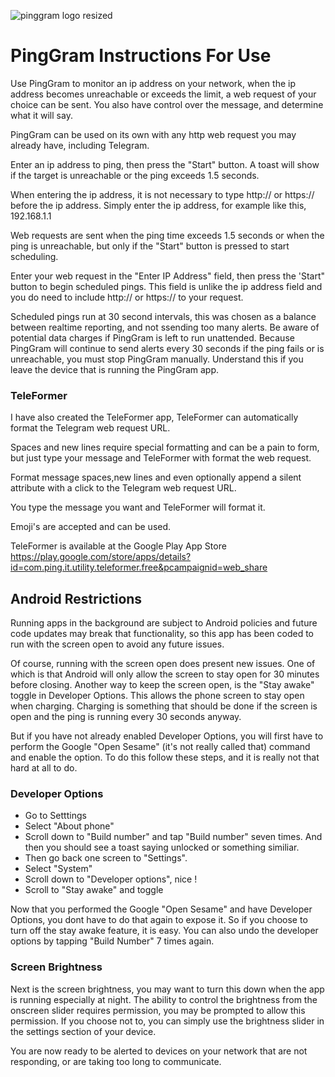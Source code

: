 ![pinggram logo resized](https://github.com/KaiKai7/PingGram/assets/87836320/9e4a3264-2c62-4449-ac6b-ba43e15a546f)

# PingGram Instructions For Use

Use PingGram to monitor an ip address on your network, when the ip address becomes unreachable or exceeds the limit, a web request of your choice can be sent. You also have control over the message, and determine what it will say.

PingGram can be used on its own with any http web request you may already have, including Telegram.

Enter an ip address to ping, then press the "Start" button. A toast will show if the target is unreachable or the ping exceeds 1.5 seconds.

When entering the ip address, it is not necessary to type http:// or https:// before the ip address. Simply enter the ip address, for example like this, 192.168.1.1

Web requests are sent when the ping time exceeds 1.5 seconds or when the ping is unreachable, but only if the "Start" button is pressed to start scheduling.

Enter your web request in the "Enter IP Address" field, then press the 'Start" button to begin scheduled pings. This field is unlike the ip address field and you do need to include http:// or https:// to your request.

Scheduled pings run at 30 second intervals, this was chosen as a balance between realtime reporting, and not ssending too many alerts. Be aware of potential data charges if PingGram is left to run unattended. Because PingGram will continue to send alerts every 30 seconds if the ping fails or is unreachable, you must stop PingGram manually. Understand this if you leave the device that is running the PingGram app.

### TeleFormer
I have also created the TeleFormer app, TeleFormer can automatically format the Telegram web request URL. 

Spaces and new lines require special formatting and can be a pain to form, but just type your message and TeleFormer with format the web request. 

Format message spaces,new lines and even optionally append a silent attribute with a click to the Telegram web request URL.

You type the message you want and TeleFormer will format it.

Emoji's are accepted and can be used.

TeleFormer is available at the Google Play App Store
https://play.google.com/store/apps/details?id=com.ping.it.utility.teleformer.free&pcampaignid=web_share

## Android Restrictions

Running apps in the background are subject to Android policies and future code updates may break that functionality, so this app has been coded to run with the screen open to avoid any future issues.

Of course, running with the screen open does present new issues. One of which is that Android will only allow the screen to stay open for 30 minutes before closing. Another way to keep the screen open, is the "Stay awake" toggle in Developer Options. This allows the phone screen to stay open when charging. Charging is something that should be done if the screen is open and the ping is running every 30 seconds anyway.

But if you have not already enabled Developer Options, you will first have to perform the Google "Open Sesame" (it's not really called that) command and enable the option. To do this follow these steps, and it is really not that hard at all to do.
### Developer Options
* Go to Setttings
* Select "About phone"
* Scroll down to "Build number" and tap "Build number" seven times. And then you should see a toast saying unlocked or something similiar.
* Then go back one screen to "Settings".
* Select "System"
* Scroll down to "Developer options", nice !
* Scroll to "Stay awake" and toggle

Now that you performed the Google "Open Sesame" and have Developer Options, you dont have to do that again to expose it. So if you choose to turn off the stay awake feature, it is easy. You can also undo the developer options by tapping "Build Number" 7 times again.

### Screen Brightness
Next is the screen brightness, you may want to turn this down when the app is running especially at night. The ability to control the brightness from the onscreen slider requires permission, you may be prompted to allow this permission. If you choose not to, you can simply use the brightness slider in the settings section of your device.

You are now ready to be alerted to devices on your network that are not responding, or are taking too long to communicate. 


